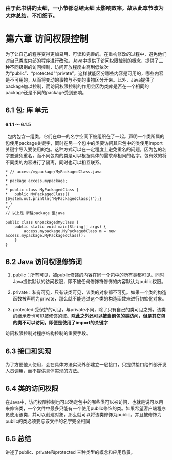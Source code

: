 ### **由于此书讲的太细，一小节都总结太细 太影响效率，故从此章节改为大体总结，不扣细节。**

# 第六章 访问权限控制

为了让自己的程序变得更加易用、可读和完善的。在重构修改的过程中，避免他们对自己类库内部的程序进行改动。Java中提供了访问权限控制的概念，提供了三种不同级别的访问控制，访问开放程度由高到低依次为“public”、“protected”“private”，这样就能区分哪些内容是可用的，哪些内容是不可用的，从而将变动的事物与不变的事物区分开来。此外，Java提供了package加以控制，而访问权限控制的作用会因为类库是否在一个相同的package还是不同的package受到影响。

## 6.1 包: 库 单元
#### 6.1.1  ～ 6.1.5
 包内包含一组类，它们在单一的名字空间下被组织在了一起。声明一个类所属的包使用package关键字，同时在另一个包中的类要访问其它包中的类使用import关键字导入要使用的包。这种方式可以在一定程度上避免重名的问题，因为包的名字要避免重名，而不同包内的类是可以根据具体的需求命相同的名字。包有效的将不同类的内容进行了隔离，同时也可以相互联系。
```
* // access/mypackage/MyPackagedClass.java
*
* package access.mypackage;
*
* public class MyPackagedClass {
*	public MyPackagedClass() {System.out.println("MyPackagedClass()");}
* }	
*/
// 以上是 新建package 里java

public class UnpackagedMyClass {
	public static void main(String[] args) {
		access.mypackage.MyPackagedClass m = new access.mypackage.MyPackagedClass();
	}
}
```

## 6.2 Java 访问权限修饰词
1. public：所有可见，被public修饰的内容在同一个包中的所有类都可见。同时Java提供默认的访问权限，即不被任何修饰符修饰的内容默认为public权限。

2. private：私有可见，只有该类可见，该类的对象都不可见。如果一个类的构造函数被声明为private，那么就不能通过这个类的构造函数来进行初始化对象。

3. protected:受保护的可见，与private不同，除了只有自己的类可见之外，该类的继承者也可见被修饰的域。**除此之外还可以被当前包的类访问，但是其它包的类不可以访问，即便是使用了import的关键字**

访问权限控制对程序结构控制的重要手段。

## 6.3 接口和实现
为了方便他人使用，会在具体方法实现外部建立一层接口，只提供接口给外部开发人员调用，而不提供具体实现的方法。

## 6.4 类的访问权限

在Java中，访问权限控制也可以确定包中的哪些类可以被访问，也就是说可以用来修饰类，一个文件中最多只能有一个使用public修饰的类。如果希望客户端程序员使用该类，并可以创建对象，那么就可以将该类修饰为public。并且被修饰为public的类必须要与该文件的名字完全相同

## 6.5 总结
讲述了public、private和protected 三种类型的概念和应用场景。